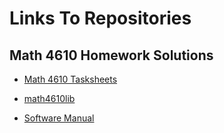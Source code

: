 # Links To Repositories

## Math 4610 Homework Solutions

* [Math 4610 Tasksheets](https://jaxtonw.github.io/math4610/hw_toc)

* [math4610lib](https://github.com/jaxtonw/math4610/tree/master/math4610lib)

* [Software Manual](./math4610/softwareManual/)
